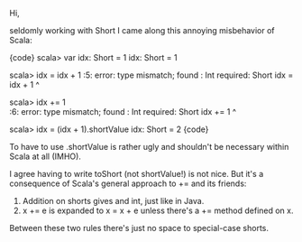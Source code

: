 Hi,

seldomly working with Short I came along this annoying misbehavior of Scala:

{code}
scala> var idx: Short = 1
idx: Short = 1

scala> idx = idx + 1
<console>:5: error: type mismatch;
 found   : Int
 required: Short
       idx = idx + 1
                 ^

scala> idx += 1  
<console>:6: error: type mismatch;
 found   : Int
 required: Short
       idx += 1
           ^

scala> idx = (idx + 1).shortValue
idx: Short = 2
{code}

To have to use .shortValue is rather ugly and shouldn't be necessary within Scala at all (IMHO).

I agree having to write toShort (not shortValue!) is not nice. But it's a consequence of Scala's general approach to += and its friends:

1) Addition on shorts gives and int, just like in Java.
2) x += e is expanded to x = x + e unless there's a += method defined on x.

Between these two rules there's just no space to special-case shorts.


 
